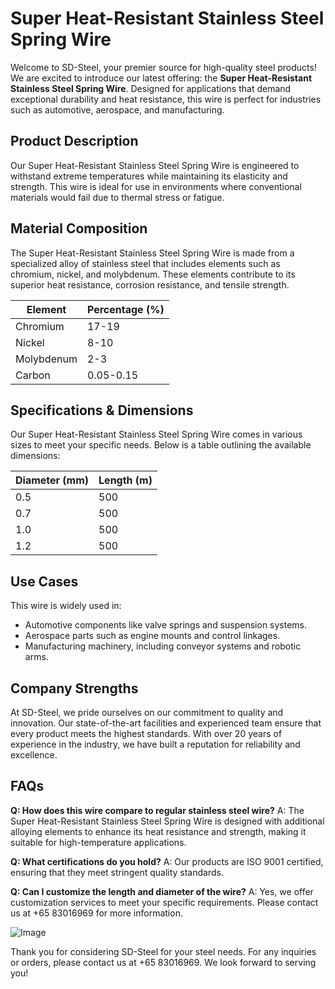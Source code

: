 # Super Heat-Resistant Stainless Steel Spring Wire

Welcome to SD-Steel, your premier source for high-quality steel products! We are excited to introduce our latest offering: the **Super Heat-Resistant Stainless Steel Spring Wire**. Designed for applications that demand exceptional durability and heat resistance, this wire is perfect for industries such as automotive, aerospace, and manufacturing.

## Product Description
Our Super Heat-Resistant Stainless Steel Spring Wire is engineered to withstand extreme temperatures while maintaining its elasticity and strength. This wire is ideal for use in environments where conventional materials would fail due to thermal stress or fatigue.

## Material Composition
The Super Heat-Resistant Stainless Steel Spring Wire is made from a specialized alloy of stainless steel that includes elements such as chromium, nickel, and molybdenum. These elements contribute to its superior heat resistance, corrosion resistance, and tensile strength.

| Element       | Percentage (%) |
|---------------|----------------|
| Chromium      | 17-19          |
| Nickel         | 8-10           |
| Molybdenum    | 2-3            |
| Carbon        | 0.05-0.15      |

## Specifications & Dimensions
Our Super Heat-Resistant Stainless Steel Spring Wire comes in various sizes to meet your specific needs. Below is a table outlining the available dimensions:

| Diameter (mm) | Length (m)   |
|---------------|--------------|
| 0.5           | 500          |
| 0.7           | 500          |
| 1.0           | 500          |
| 1.2           | 500          |

## Use Cases
This wire is widely used in:
- Automotive components like valve springs and suspension systems.
- Aerospace parts such as engine mounts and control linkages.
- Manufacturing machinery, including conveyor systems and robotic arms.

## Company Strengths
At SD-Steel, we pride ourselves on our commitment to quality and innovation. Our state-of-the-art facilities and experienced team ensure that every product meets the highest standards. With over 20 years of experience in the industry, we have built a reputation for reliability and excellence.

## FAQs
**Q: How does this wire compare to regular stainless steel wire?**
A: The Super Heat-Resistant Stainless Steel Spring Wire is designed with additional alloying elements to enhance its heat resistance and strength, making it suitable for high-temperature applications.

**Q: What certifications do you hold?**
A: Our products are ISO 9001 certified, ensuring that they meet stringent quality standards.

**Q: Can I customize the length and diameter of the wire?**
A: Yes, we offer customization services to meet your specific requirements. Please contact us at +65 83016969 for more information.

![Image](https://github.com/user-attachments/assets/2567258e-e124-4816-932d-1809bd27ef0b)

Thank you for considering SD-Steel for your steel needs. For any inquiries or orders, please contact us at +65 83016969. We look forward to serving you!